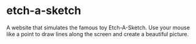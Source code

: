 # etch-a-sketch

A website that simulates the famous toy Etch-A-Sketch.
Use your mouse like a point to draw lines along the screen and create a beautiful picture.